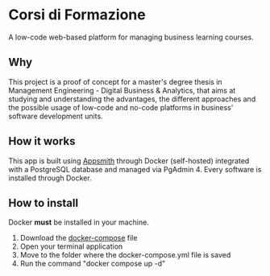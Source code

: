 <h1> Corsi di Formazione </h1>

A low-code web-based platform for managing business learning courses.

<h2> Why </h2>

This project is a proof of concept for a master's degree thesis in Management Engineering - Digital Business & Analytics, that aims at studying and understanding the advantages, the different approaches and the possible usage of low-code and no-code platforms in business' software development units.

<h2> How it works </h2>

This app is built using <a href="https://github.com/appsmithorg">Appsmith</a> through Docker (self-hosted) integrated with a PostgreSQL database and managed via PgAdmin 4. Every software is installed through Docker.

<h2> How to install </h2>

Docker <b>must</b> be installed in your machine.

<ol>
  <li>Download the <a href="https://github.com/GianlucaLostuzzo/thesis_poc/blob/master/docker-compose.yml" target="_blank">docker-compose</a> file</li>
  <li>Open your terminal application</li>
  <li>Move to the folder where the docker-compose.yml file is saved</li>
  <li>Run the command "docker compose up -d"</li>
</ol>
